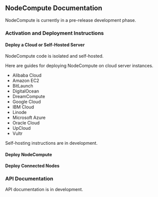 ## NodeCompute Documentation

NodeCompute is currently in a pre-release development phase.

### Activation and Deployment Instructions

#### Deploy a Cloud or Self-Hosted Server

NodeCompute code is isolated and self-hosted.

Here are guides for deploying NodeCompute on cloud server instances.

- Alibaba Cloud
- Amazon EC2
- BitLaunch
- DigitalOcean
- DreamCompute
- Google Cloud
- IBM Cloud
- Linode
- Microsoft Azure
- Oracle Cloud
- UpCloud
- Vultr

Self-hosting instructions are in development.

#### Deploy NodeCompute

#### Deploy Connected Nodes

### API Documentation

API documentation is in development.
